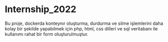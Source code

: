 # Internship_2022
Bu proje, dockerda konteynır oluşturma, durdurma ve silme işlemlerini daha kolay bir şekilde yapabilmek için php, html, css dilleri ve sql veritabanı ile kullanımı rahat bir form oluşturulmuştur. 
